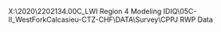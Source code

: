 X:\2020\2202134.00C_LWI Region 4 Modeling IDIQ\05C-II_WestForkCalcasieu-CTZ-CHF\DATA\Survey\CPPJ RWP Data